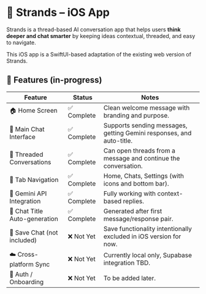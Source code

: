 # 🧵 Strands – iOS App

Strands is a thread-based AI conversation app that helps users **think deeper and chat smarter** by keeping ideas contextual, threaded, and easy to navigate.

This iOS app is a SwiftUI-based adaptation of the existing web version of Strands.


## 🚀 Features (in-progress)

| Feature                        | Status       | Notes                                                                 |
|-------------------------------|--------------|-----------------------------------------------------------------------|
| 🏠 Home Screen                 | ✅ Complete   | Clean welcome message with branding and purpose.                      |
| 💬 Main Chat Interface         | ✅ Complete   | Supports sending messages, getting Gemini responses, and auto-title. |
| 🧵 Threaded Conversations      | ✅ Complete   | Can open threads from a message and continue the conversation.       |
| 📱 Tab Navigation              | ✅ Complete   | Home, Chats, Settings (with icons and bottom bar).                   |
| 🧠 Gemini API Integration      | ✅ Complete   | Fully working with context-based replies.                            |
| 🧪 Chat Title Auto-generation  | ✅ Complete   | Generated after first message/response pair.                         |
| 📂 Save Chat (not included)    | ❌ Not Yet    | Save functionality intentionally excluded in iOS version for now.    |
| ☁️ Cross-platform Sync         | ❌ Not Yet    | Currently local only, Supabase integration TBD.                      |
| 🔐 Auth / Onboarding           | ❌ Not Yet    | To be added later.                                                   |

